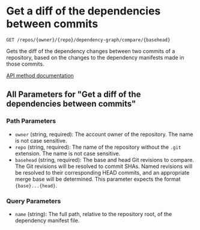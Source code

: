 # Get a diff of the dependencies between commits

`GET /repos/{owner}/{repo}/dependency-graph/compare/{basehead}`

Gets the diff of the dependency changes between two commits of a repository, based on the changes to the dependency manifests made in those commits.

[API method documentation](https://docs.github.com/rest/dependency-graph/dependency-review#get-a-diff-of-the-dependencies-between-commits)

## All Parameters for "Get a diff of the dependencies between commits"

### Path Parameters

- `owner` (string, required): The account owner of the repository. The name is not case sensitive.
- `repo` (string, required): The name of the repository without the `.git` extension. The name is not case sensitive.
- `basehead` (string, required): The base and head Git revisions to compare. The Git revisions will be resolved to commit SHAs. Named revisions will be resolved to their corresponding HEAD commits, and an appropriate merge base will be determined. This parameter expects the format `{base}...{head}`.
### Query Parameters

- `name` (string): The full path, relative to the repository root, of the dependency manifest file.
